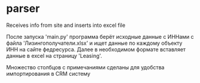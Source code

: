 # parser
Receives info from site and inserts into excel file

После запуска 'main.py' программа берёт исходные данные с ИННами с файла 'Лизингополучатели.xlsx' и ищет данные по каждому объекту ИНН на сайте федресурса. 
Далее в необходимом формате вставляет данные в excel на страницу 'Leasing'.

Множество столбцов с примечаниями сделаны для удобства импортирования в CRM систему

